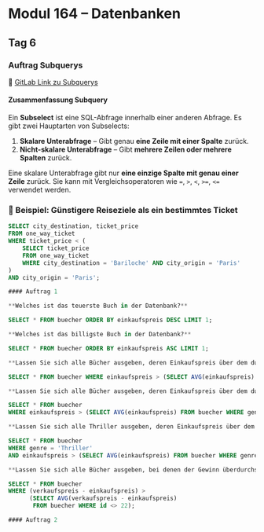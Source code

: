 # Modul 164 – Datenbanken

## Tag 6

### Auftrag Subquerys  
🔗 [GitLab Link zu Subquerys](https://gitlab.com/ch-tbz-it/Stud/m164/-/blob/main/6.Tag/select_Subquery.md)

#### Zusammenfassung Subquery

Ein **Subselect** ist eine SQL-Abfrage innerhalb einer anderen Abfrage. Es gibt zwei Hauptarten von Subselects:

1. **Skalare Unterabfrage** – Gibt genau **eine Zeile mit einer Spalte** zurück.
2. **Nicht-skalare Unterabfrage** – Gibt **mehrere Zeilen oder mehrere Spalten** zurück.

Eine skalare Unterabfrage gibt nur **eine einzige Spalte mit genau einer Zeile** zurück. Sie kann mit Vergleichsoperatoren wie `=`, `>`, `<`, `>=`, `<=` verwendet werden.

### **📌 Beispiel: Günstigere Reiseziele als ein bestimmtes Ticket**
```sql
SELECT city_destination, ticket_price
FROM one_way_ticket
WHERE ticket_price < (
    SELECT ticket_price 
    FROM one_way_ticket
    WHERE city_destination = 'Bariloche' AND city_origin = 'Paris'
)
AND city_origin = 'Paris';

#### Auftrag 1

**Welches ist das teuerste Buch in der Datenbank?**

SELECT * FROM buecher ORDER BY einkaufspreis DESC LIMIT 1;

**Welches ist das billigste Buch in der Datenbank?**

SELECT * FROM buecher ORDER BY einkaufspreis ASC LIMIT 1;

**Lassen Sie sich alle Bücher ausgeben, deren Einkaufspreis über dem durchschnittlichen Einkaufspreis aller Bücher in der Datenbank liegt.**

SELECT * FROM buecher WHERE einkaufspreis > (SELECT AVG(einkaufspreis) FROM buecher);

**Lassen Sie sich alle Bücher ausgeben, deren Einkaufspreis über dem durchschnittlichen Einkaufspreis der Thriller liegt.**

SELECT * FROM buecher 
WHERE einkaufspreis > (SELECT AVG(einkaufspreis) FROM buecher WHERE genre = 'Thriller');

**Lassen Sie sich alle Thriller ausgeben, deren Einkaufspreis über dem durchschnittlichen Einkaufspreis der Thriller liegt.**

SELECT * FROM buecher 
WHERE genre = 'Thriller' 
AND einkaufspreis > (SELECT AVG(einkaufspreis) FROM buecher WHERE genre = 'Thriller');

**Lassen Sie sich alle Bücher ausgeben, bei denen der Gewinn überdurchschnittlich ist; bei der Berechnung des Gewinndurchschnitts berücksichtigen Sie NICHT das Buch mit der id 22.**

SELECT * FROM buecher 
WHERE (verkaufspreis - einkaufspreis) > 
      (SELECT AVG(verkaufspreis - einkaufspreis) 
       FROM buecher WHERE id <> 22);

#### Auftrag 2